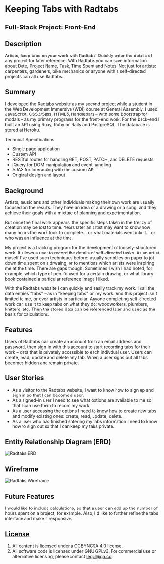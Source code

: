 # Keeping Tabs with Radtabs
## Full-Stack Project: Front-End

## Description

Artists, keep tabs on your work with Radtabs! Quickly enter the details of any project for later reference. With Radtabs you can save information about Date, Project Name, Task, Time Spent and Notes. Not just for artists: carpenters, gardeners, bike mechanics or anyone with a self-directed projects can all use Radtabs.

## Summary

I developed the Radtabs website as my second project while a student in the Web Development Immersive (WDI) course at General Assembly. I used JavaScript, CSS3/Sass, HTML5, Handlebars – with some Bootstrap for modals – as my primary programs for the front-end work. For the back-end I built an API using Ruby, Ruby on Rails and PostgreSQL. The database is stored at Heroku.

Technical Specifications
- Single page application
- Custom API
- RESTful routes for handling GET, POST, PATCH, and DELETE requests
- jQuery for DOM manipulation and event handling
- AJAX for interacting with the custom API
- Original design and layout

## Background

Artists, musicians and other individuals making their own work are usually focused on the results. They have an idea of a drawing or a song, and they achieve their goals with a mixture of planning and experimentation.

But once the final work appears, the specific steps taken in the frenzy of creation may be lost to time. Years later an artist may want to know how many hours the work took to complete… or what materials went into it… or who was an influence at the time.

My project is a tracking program for the development of loosely-structured work. It allows a user to record the details of self-directed tasks. As an artist myself I've used such techniques before: usually scribbles on paper to jot down time spent on a drwaing, or to mentions which artists were inspiring me at the time. There are gaps though. Sometimes I wish I had noted, for example, which type of pen I'd used for a certain drawing, or what library book contained a particular reference image I liked.

With the Radtabs website I can quickly and easily track my work. I call the data entries "tabs" – as in "keeping tabs" on my work. And this project isn't limited to me, or even artists in particular. Anyone completing self-directed work can use it to keep tabs on what they do: woodworkers, plumbers, knitters, etc. Then the stored data can be referenced later and used as the basis for calculations.

## Features

Users of Radtabs can create an account from an email address and password, then sign-in with this account to start recording tabs for their work – data that is privately accessible to each indivdual user. Users can create, read, update and delete any tab. When a user signs out all tabs becomes hidden and remain private.

## User Stories

- As a visitor to the Radtabs website, I want to know how to sign up and sign in so that I can become a user.
- As a signed-in user I need to see what options are available to me so that I can use them to record my work.
- As a user accessing the options I need to know how to create new tabs and modify existing ones: create, read, update, delete.
- As a user who has finished entering my tabs information I need to know how to sign out so that I can keep my tabs private.

## Entity Relationship Diagram (ERD)
![Radtabs ERD](https://i.imgur.com/a6bfvTf.jpg)

## Wireframe
![Radtabs Wireframe](https://i.imgur.com/g6d9Uck.jpg)

## Future Features

I would like to include calculations, so that a user can add up the number of hours spent on a project, for example. Also, I'd like to further refine the tabs interface and make it responsive.


## [License](LICENSE)

1. All content is licensed under a CC­BY­NC­SA 4.0 license.
1. All software code is licensed under GNU GPLv3. For commercial use or
    alternative licensing, please contact legal@ga.co.
